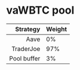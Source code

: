 # vaWBTC pool
|Strategy | Weight |
|-------: | --------|
|Aave | 0%     |
|TraderJoe | 97% |
|Pool buffer | 3%     |
